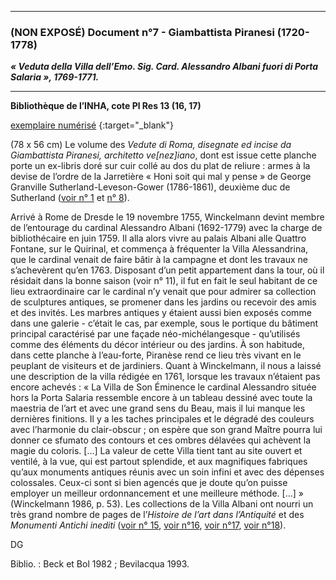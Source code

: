 ***
### **(NON EXPOSÉ) Document n°7 - Giambattista Piranesi (1720-1778)**
**_« Veduta della Villa dell’Emo. Sig. Card. Alessandro Albani fuori di Porta Salaria », 1769-1771._**

-------------------------

**Bibliothèque de l’INHA, cote Pl Res 13 (16, 17)**

[exemplaire numérisé](http://bibliotheque.inha.fr/iguana/www.main.cls?surl=search#RecordId=1.312886) {:target="_blank"}

(78 x 56 cm)
Le volume des _Vedute di Roma, disegnate ed incise da Giambattista Piranesi, architetto ve[nez]iano_, dont est issue cette planche porte un ex-libris doré sur cuir collé au dos du plat de reliure : armes à la devise de l’ordre de la Jarretière « Honi soit qui mal y pense » de George Granville Sutherland-Leveson-Gower (1786-1861), deuxième duc de Sutherland ([voir n° 1](./document1.md) et [n° 8](./document8.md)).

Arrivé à Rome de Dresde le 19 novembre 1755, Winckelmann devint membre de l’entourage du cardinal Alessandro Albani (1692-1779) avec la charge de bibliothécaire en juin 1759. Il alla alors vivre au palais Albani alle Quattro Fontane, sur le Quirinal, et commença à fréquenter la Villa Alessandrina, que le cardinal venait de faire bâtir à la campagne et dont les travaux ne s’achevèrent qu’en 1763. Disposant d’un petit appartement dans la tour, où il résidait dans la bonne saison (voir n° 11), il fut en fait le seul habitant de ce lieu extraordinaire car le cardinal n’y venait que pour admirer sa collection de sculptures antiques, se promener dans les jardins ou recevoir des amis et des invités. Les  marbres antiques y étaient aussi bien exposés comme dans une galerie - c’était le cas, par exemple, sous le portique du bâtiment principal caractérisé par une façade néo-michélangesque - qu’utilisés comme des éléments du décor intérieur ou des jardins. À son habitude, dans cette planche à l’eau-forte, Piranèse rend ce lieu très vivant en le peuplant de visiteurs et de jardiniers. Quant à Winckelmann, il nous a laissé une description de la villa rédigée en 1761, lorsque les travaux n’étaient pas encore achevés : « La Villa de Son Éminence le cardinal Alessandro située hors la Porta Salaria ressemble encore à un tableau dessiné avec toute la maestria de l’art et avec une grand sens du Beau, mais il lui manque les dernières finitions. Il y a les taches principales et le dégradé des couleurs avec l’harmonie du clair-obscur ; on espère que son grand Maître pourra lui donner ce sfumato des contours et ces ombres délavées qui achèvent la magie du coloris. […] La valeur de cette Villa tient tant au site ouvert et ventilé, à la vue, qui est partout splendide, et aux magnifiques fabriques qu’aux monuments antiques réunis avec un soin infini et avec des dépenses colossales. Ceux-ci sont si bien agencés que je doute qu’on puisse employer un meilleur ordonnancement et une meilleure méthode. […] » (Winckelmann 1986, p. 53). Les collections de la Villa Albani ont nourri un très grand nombre de pages de l’_Histoire de l’art dans l’Antiquité_ et des _Monumenti Antichi inediti_ ([voir n° 15](./document15.md), [voir n°16](./document16.md), [voir n°17](./document17.md), [voir n°18](./document18.md)).

DG

Biblio. : Beck et Bol 1982 ; Bevilacqua 1993.

